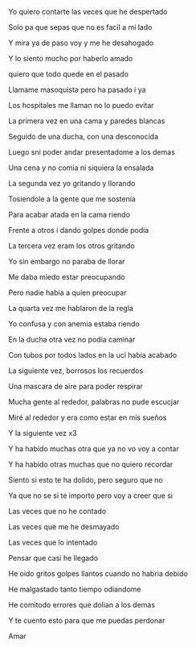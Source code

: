 
Yo quiero contarte las veces que he despertado

Solo pa que sepas que no es facil a mi lado

Y mira ya de paso voy y me he desahogado

Y lo siento mucho por haberlo amado

quiero que todo quede en el pasado

Llamame masoquista pero ha pasado i ya

Los hospitales me llaman no lo puedo evitar

La primera vez en una cama y paredes blancas

Seguido de una ducha, con una desconocida

Luego sni poder andar presentadome a los demas

Una cena y no comia ni siquiera la ensalada

La segunda vez yo gritando y llorando

Tosiendole a la gente que me sostenía

Para acabar atada en la cama riendo

Frente a otros i dando golpes donde podia

La tercera vez eram los otros gritando

Yo sin embargo no paraba de llorar

Me daba miedo estar preocupando

Pero nadie habia a quien preocupar

La quarta vez me hablaron de la regla

Yo confusa y con anemia estaba riendo

En la ducha otra vez no podia caminar

Con tubos por todos lados en la uci habia acabado

La siguiente vez, borrosos los recuerdos

Una mascara de aire para poder respirar

Mucha gente al rededor, palabras no pude escucjar

Miré al rededor y era como estar en mis sueños

Y la siguiente vez x3

Y ha habido muchas otra que ya no vo voy a contar

Y ha habido otras muchas que no quiero recordar

Siento si esto te ha dolido, pero seguro que no

Ya que no se si te importo pero voy a creer que si

Las veces que no he contado

Las veces que me he desmayado

Las veces que lo intentado

Pensar que casi he llegado

He oido gritos golpes llantos cuando no habria debido

He malgastado tanto tiempo odiandome

He comitodo errores que dolian a los demas

Y te cuento esto para que me puedas perdonar

Amar
